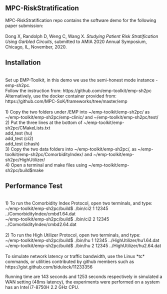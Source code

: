## MPC-RiskStratification
  MPC-RiskStratification repo contains the software demo for the following paper submission:<br/><br/>
  Dong X, Randolph D, Weng C, Wang X. *Studying Patient Risk Stratification Using Garbled Circuits*,
  submitted to AMIA 2020 Annual Symposium, Chicago, IL, November, 2020.
  <br/>
## Installation
  <br/>
  Set up EMP-Toolkit, in this demo we use the semi-honest mode instance - emp-sh2pc. 
  <br/>Follow the instruction from: https://github.com/emp-toolkit/emp-sh2pc
  <br/>Alternatively, use the docker container provided from: https://github.com/MPC-SoK/frameworks/tree/master/emp
  <br/><br/>
  1) Copy the two folders under /EMP into ~/emp-toolkit/emp-sh2pc/ as ~/emp-toolkit/emp-sh2pc/emp-clinic/ and ~/emp-toolkit/emp-sh2pc/test/
  <br/>
  2) Put the three lines at the bottom of ~/emp-toolkit/emp-sh2pc/CMakeLists.txt   <br/>
add_test (hu)  <br/>
add_test (ci2)  <br/>
add_test (chash)  <br/>
  3) Copy the two data folders into ~/emp-toolkit/emp-sh2pc/, as ~/emp-toolkit/emp-sh2pc/ComorbidityIndex/ and ~/emp-toolkit/emp-sh2pc/HighUtilizer/
  <br/>
  4) Open a terminal and make files using ~/emp-toolkit/emp-sh2pc/build$make
  <br/>
  
## Performance Test
  <br/>
  1) To run the Comorbidity Index Protocol, open two terminals, and type:
  <br/>
  ~/emp-toolkit/emp-sh2pc/build$ ./bin/ci2 1 12345 ../ComorbidityIndex/cmbd1.64.dat
  <br/>
  ~/emp-toolkit/emp-sh2pc/build$ ./bin/ci2 2 12345 ../ComorbidityIndex/cmbd2.64.dat
  <br/><br/>  
  2) To run the High Utilizer Protocol, open two terminals, and type:
  <br/>
  ~/emp-toolkit/emp-sh2pc/build$ ./bin/hu 1 12345 ../HighUtilizer/hu1.64.dat
  <br/>
  ~/emp-toolkit/emp-sh2pc/build$ ./bin/hu 2 12345 ../HighUtilizer/hu2.64.dat
  <br/><br/>  
  To simulate network latency or traffic bandwidth, use the Linux *tc* commands, or utilities contributed by github members such as https://gist.github.com/bidulock/11233356  <br/>
  
  Running time are 143 seconds and 1253 seconds respectively in simulated a WAN setting (48ms latency), the experiments were performed on a system has an Intel i7-8750H 2.2 GHz CPU.
